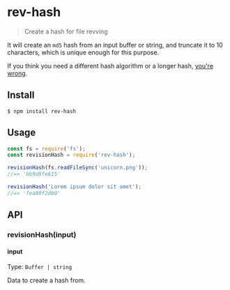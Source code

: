 # rev-hash

> Create a hash for file revving

It will create an `md5` hash from an input buffer or string, and truncate it to 10 characters, which is unique enough for this purpose.

If you think you need a different hash algorithm or a longer hash, [you're wrong](https://blog.risingstack.com/automatic-cache-busting-for-your-css/).

## Install

```
$ npm install rev-hash
```

## Usage

```js
const fs = require('fs');
const revisionHash = require('rev-hash');

revisionHash(fs.readFileSync('unicorn.png'));
//=> 'bb9d8fe615'

revisionHash('Lorem ipsum dolor sit amet');
//=> 'fea80f2db0'
```

## API

### revisionHash(input)

#### input

Type: `Buffer | string`

Data to create a hash from.
